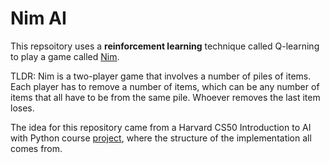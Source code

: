 # Nim AI

This repsoitory uses a **reinforcement learning** technique called Q-learning to play a game called [Nim](https://en.wikipedia.org/wiki/Nim).

TLDR: Nim is a two-player game that involves a number of piles of items. Each player has to remove a number of items, which can be any number of items that all have to be from the same pile. Whoever removes the last item loses. 

The idea for this repository came from a Harvard CS50 Introduction to AI with Python course [project](https://cs50.harvard.edu/ai/2024/projects/4/nim/), where the structure of the implementation all comes from. 